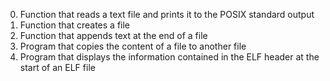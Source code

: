 0. Function that reads a text file and prints it to the POSIX standard output
1. Function that creates a file
2. Function that appends text at the end of a file
3. Program that copies the content of a file to another file
4. Program that displays the information contained in the ELF header at the start of an ELF file
